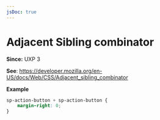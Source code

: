 ```yaml
---
jsDoc: true
---
```

# Adjacent Sibling combinator

**Since:** UXP 3

**See**: https://developer.mozilla.org/en-US/docs/Web/CSS/Adjacent_sibling_combinator

**Example**

```css
sp-action-button + sp-action-button {
    margin-right: 0;
}
```